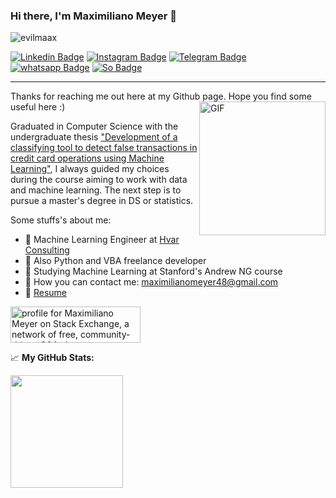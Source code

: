 ### Hi there, I'm Maximiliano Meyer 👋

<img src="https://komarev.com/ghpvc/?username=evilmaax" alt="evilmaax" />  

[![Linkedin Badge](https://img.shields.io/badge/LinkedIn-0077B5?style=for-the-badge&logo=linkedin&logoColor=white)](https://www.linkedin.com/in/maximiliano-meyer/)
[![Instagram Badge](https://img.shields.io/badge/Instagram-E4405F?style=for-the-badge&logo=instagram&logoColor=white)](https://instagram.com/evilmaax/)
[![Telegram Badge](https://img.shields.io/badge/Telegram-2CA5E0?style=for-the-badge&logo=telegram&logoColor=white)](https://t.me/Evilmaax48)
[![whatsapp Badge](https://img.shields.io/badge/WhatsApp-25D366?style=for-the-badge&logo=whatsapp&logoColor=white)](https://wa.me/5551999589719)
[![So Badge](https://img.shields.io/badge/Stack_Overflow-FE7A16?style=for-the-badge&logo=stack-overflow&logoColor=white)](https://pt.stackoverflow.com/users/22427/evilmaax?tab=profile)

---

Thanks for reaching me out here at my Github page. Hope you find some useful here :)
<img align="right" alt="GIF" src="https://www.maximizasoftware.com.br/wp-content/uploads/2018/11/2gsjgnRrABVGgMSFLH5uUKMhkSRNjE3QaYaZdhxY5EeTYJBKCtX39K2wcBjL1iE6vy4Ven2uq361sMShYsDH9nzYVe8EJ3iTNyAhJCNSkAamZBpQC2.gif" width="202" height="214" />

Graduated in Computer Science with the undergraduate thesis ["Development of a classifying tool to detect false transactions in credit card operations using Machine Learning"](https://github.com/Evilmaax/Automated_Fraud_Detection_Classifier), I always guided my choices during the course aiming to work with data and machine learning. The next step is to pursue a master's degree in DS or statistics.

Some stuffs's about me:

* 💾 Machine Learning Engineer at [Hvar Consulting](https://hvarconsulting.com.br/) 
* 🐍 Also Python and VBA freelance developer
* 🤖 Studying Machine Learning at Stanford's Andrew NG course
* 📩 How you can contact me: maximilianomeyer48@gmail.com
* 📄 [Resume](https://drive.google.com/file/d/1zsP4epN6UBsrQytT9_uL1CewCi1zy87X/view?usp=sharing)

<a href="https://stackexchange.com/users/5893065/maximiliano-meyer"><img src="https://stackexchange.com/users/flair/5893065.png" width="208" height="58" alt="profile for Maximiliano Meyer on Stack Exchange, a network of free, community-driven Q&amp;A sites" title="profile for Maximiliano Meyer on Stack Exchange, a network of free, community-driven Q&amp;A sites" /></a>


📈 **My GitHub Stats:**

<img height="180em" src="https://github-readme-stats.vercel.app/api?username=Evilmaax&show_icons=true&hide_border=true&&count_private=true&include_all_commits=true" />
